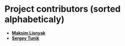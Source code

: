 Project contributors (sorted alphabeticaly)
============================================


* **[Maksim Lisnyak](https://github.com/lisnm)**
* **[Sergey Tunik](https://github.com/22nick)**
